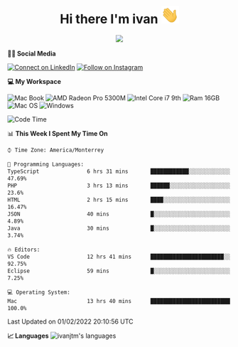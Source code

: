 <h1 align="center">Hi there I'm ivan <img src="https://raw.githubusercontent.com/ABSphreak/ABSphreak/master/gifs/Hi.gif" width="40px" /></h1>
<div align="center">
<img src="http://github-readme-streak-stats.herokuapp.com?user=ivanjtm&hide_border=true&background=00000000&border=FFFFFF00&sideNums=A8A8A8&sideLabels=A8A8A8&currStreakNum=FFC93C&dates=A8A8A8)](https://git.io/streak-stats"/>
</div>

**👦🏻 Social Media**

[![Connect on LinkedIn](https://img.shields.io/badge/LinkedIn-%230077B5.svg?&style=flat-square&logo=linkedin&logoColor=white)](https://www.linkedin.com/in/ivanjtm)
[![Follow on Instagram](https://img.shields.io/badge/Instagram-E4405F?style=flat-square&logo=instagram&logoColor=white)](https://www.instagram.com/ivanjtm)

**💻 My Workspace**

![Mac Book](https://img.shields.io/badge/Apple-MacBook_Pro_2019-999999?style=flat-square&logo=apple&logoColor=white)
![AMD Radeon Pro 5300M](https://img.shields.io/badge/AMD-Radeon_Pro_5300M-ED1C24?style=flat-square&logo=amd&logoColor=white)
![Intel Core i7 9th](https://img.shields.io/badge/Intel-Core_i7_9th-0071C5?style=flat-square&logo=intel&logoColor=white)
![Ram 16GB](https://img.shields.io/badge/RAM-16GB-230071C5?style=flat-square&logoColor=white)
![Mac OS](https://img.shields.io/badge/Mac%20OS-000000?style=flat-square&logo=apple&logoColor=white)
![Windows](https://img.shields.io/badge/Windows-0078D6?style=flat-square&logo=windows&logoColor=white)


<!--START_SECTION:waka-->
![Code Time](http://img.shields.io/badge/Code%20Time-584%20hrs-blue)

📊 **This Week I Spent My Time On** 

```text
⌚︎ Time Zone: America/Monterrey

💬 Programming Languages: 
TypeScript               6 hrs 31 mins       ████████████░░░░░░░░░░░░░   47.69% 
PHP                      3 hrs 13 mins       ██████░░░░░░░░░░░░░░░░░░░   23.6% 
HTML                     2 hrs 15 mins       ████░░░░░░░░░░░░░░░░░░░░░   16.47% 
JSON                     40 mins             █░░░░░░░░░░░░░░░░░░░░░░░░   4.89% 
Java                     30 mins             █░░░░░░░░░░░░░░░░░░░░░░░░   3.74%

🔥 Editors: 
VS Code                  12 hrs 41 mins      ███████████████████████░░   92.75% 
Eclipse                  59 mins             █░░░░░░░░░░░░░░░░░░░░░░░░   7.25%

💻 Operating System: 
Mac                      13 hrs 40 mins      █████████████████████████   100.0%

```


 Last Updated on 01/02/2022 20:10:56 UTC
<!--END_SECTION:waka-->
**📈 Languages**
 ![ivanjtm's languages](https://wakatime.com/share/@ivanjtm/a32f83c6-d0c9-49a4-a5ae-d0440b950377.svg)
